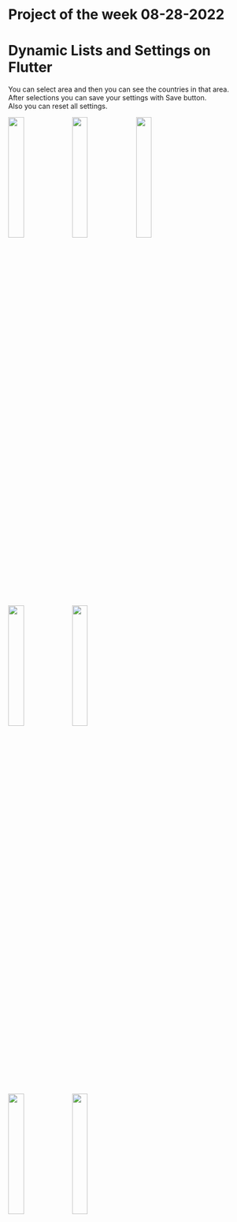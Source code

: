 # Project of the week 08-28-2022 
# Dynamic Lists and Settings on Flutter

You can select area and then you can see the countries in that area.
<br /> After selections you can save your settings with Save button.
<br /> Also you can reset all settings.

<img src="https://user-images.githubusercontent.com/111340982/187074912-576078e3-a827-4c05-b404-e45356263612.png" width=25% height=25%> <img src="https://user-images.githubusercontent.com/111340982/187074923-95f68d8f-7ccd-4d1a-81d1-8d9c355e4e83.png" width=25% height=25%> <img src="https://user-images.githubusercontent.com/111340982/187074928-e442a368-1564-4af4-a068-64bc5c689510.png" width=25% height=25%>

<img src="https://user-images.githubusercontent.com/111340982/187074938-3b3517dc-50b4-4588-b18d-6060b36f1c4c.png" width=25% height=25%> <img src="https://user-images.githubusercontent.com/111340982/187074943-c1f3a68a-d66d-4e2e-806e-7bddfe78f785.png" width=25% height=25%>

<img src="https://user-images.githubusercontent.com/111340982/187074947-d8fef4a8-fb19-42c7-97d1-6f08e36926f5.png" width=25% height=25%> <img src="https://user-images.githubusercontent.com/111340982/187074950-2e413ca7-53ec-4134-a687-57d0bf3aaece.png" width=25% height=25%>


